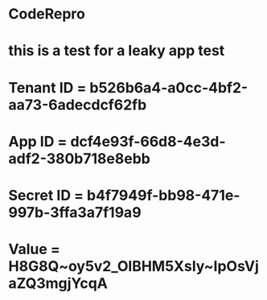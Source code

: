 # CodeRepro
# this is a test for a leaky app test
# Tenant ID = b526b6a4-a0cc-4bf2-aa73-6adecdcf62fb
# App ID = dcf4e93f-66d8-4e3d-adf2-380b718e8ebb
# Secret ID = b4f7949f-bb98-471e-997b-3ffa3a7f19a9
# Value = H8G8Q~oy5v2_OlBHM5XsIy~IpOsVjaZQ3mgjYcqA
